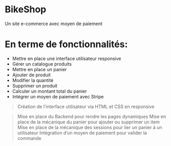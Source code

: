 # BikeShop

Un site e-commerce avec moyen de paiement

# En terme de fonctionnalités:

- Mettre en place une interface utilisateur responsive
- Gérer un catalogue produits
- Mettre en place un panier
- Ajouter de produit
- Modifier la quantité
- Supprimer un produit
- Calculer un montant total du panier
- Intégrer un moyen de paiement avec Stripe

> Création de l’interface utilisateur via HTML et CSS en responsive

> Mise en place du Backend pour rendre les pages dynamiques
> Mise en place de la mécanique du panier pour ajouter ou supprimer un item
> Mise en place de la mécanique des sessions pour lier un panier à un utilisateur
> Intégration d’un moyen de paiement pour valider la commande
